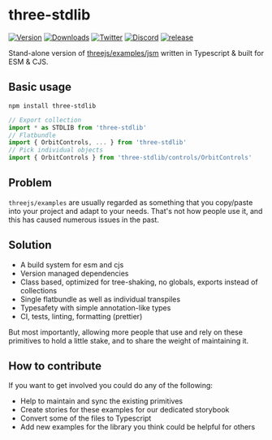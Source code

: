 # three-stdlib

[![Version](https://img.shields.io/npm/v/three-stdlib?style=flat&colorA=000000&colorB=000000)](https://npmjs.com/package/three-stdlib)
[![Downloads](https://img.shields.io/npm/dt/three-stdlib.svg?style=flat&colorA=000000&colorB=000000)](https://npmjs.com/package/three-stdlib)
[![Twitter](https://img.shields.io/twitter/follow/pmndrs?label=%40pmndrs&style=flat&colorA=000000&colorB=000000&logo=twitter&logoColor=000000)](https://twitter.com/pmndrs)
[![Discord](https://img.shields.io/discord/740090768164651008?style=flat&colorA=000000&colorB=000000&label=discord&logo=discord&logoColor=000000)](https://discord.gg/ZZjjNvJ)
[![release](https://github.com/pmndrs/three-stdlib/actions/workflows/main.yml/badge.svg?style=flat&colorA=000000&colorB=000000)](https://github.com/pmndrs/three-stdlib/actions/workflows/main.yml)

Stand-alone version of [threejs/examples/jsm](https://github.com/mrdoob/three.js/tree/dev/examples/jsm) written in Typescript & built for ESM & CJS.

## Basic usage

    npm install three-stdlib

```ts
// Export collection
import * as STDLIB from 'three-stdlib'
// Flatbundle
import { OrbitControls, ... } from 'three-stdlib'
// Pick individual objects
import { OrbitControls } from 'three-stdlib/controls/OrbitControls'
```

## Problem

`threejs/examples` are usually regarded as something that you copy/paste into your project and adapt to your needs. That's not how people use it, and this has caused numerous issues in the past.

## Solution

- A build system for esm and cjs
- Version managed dependencies
- Class based, optimized for tree-shaking, no globals, exports instead of collections
- Single flatbundle as well as individual transpiles
- Typesafety with simple annotation-like types
- CI, tests, linting, formatting (prettier)

But most importantly, allowing more people that use and rely on these primitives to hold a little stake, and to share the weight of maintaining it.

## How to contribute

If you want to get involved you could do any of the following:

- Help to maintain and sync the existing primitives
- Create stories for these examples for our dedicated storybook
- Convert some of the files to Typescript
- Add new examples for the library you think could be helpful for others
